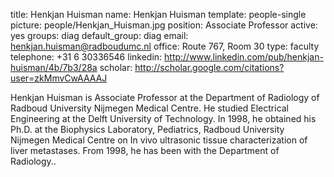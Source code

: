 title: Henkjan Huisman
name: Henkjan Huisman
template: people-single
picture: people/Henkjan_Huisman.jpg
position: Associate Professor
active: yes
groups: diag
default_group: diag
email: henkjan.huisman@radboudumc.nl
office: Route 767, Room 30
type: faculty
telephone: +31 6 30336546
linkedin: http://www.linkedin.com/pub/henkjan-huisman/4b/7b3/28a
scholar: http://scholar.google.com/citations?user=zkMmvCwAAAAJ

Henkjan Huisman is Associate Professor at the Department of Radiology of Radboud University Nijmegen Medical Centre. He studied Electrical Engineering at the Delft University of Technology. In 1998, he obtained his Ph.D. at the Biophysics Laboratory, Pediatrics, Radboud University Nijmegen Medical Centre on In vivo ultrasonic tissue characterization of liver metastases. From 1998, he has been with the Department of Radiology..
